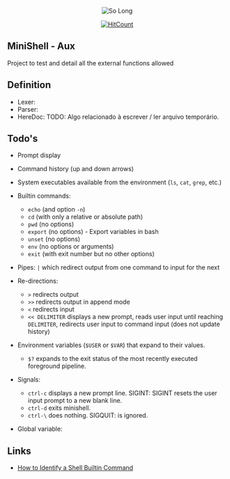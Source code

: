 <p align="center"><img src="https://i2.wp.com/www.aponia-dental-center.com/fachzahnarztliche-praxis/wp-content/uploads/2014/01/work-in-progress.png?fit=286%2C253" alt="So Long"> </p>

<div align="center">

[![HitCount](https://hits.dwyl.com/rlinsdev/42-Minishell-aux.svg?style=flat-square&show=unique)](http://hits.dwyl.com/rlinsdev/42-Minishell-aux)

</div>

## MiniShell - Aux
Project to test and detail all the external functions allowed



## Definition
* Lexer:
* Parser:
* HereDoc: TODO: Algo relacionado à escrever / ler arquivo temporário.


## Todo's
* Prompt display
* Command history (up and down arrows)
* System executables available from the environment (`ls`, `cat`, `grep`, etc.)
* Builtin commands:
  * `echo` (and option `-n`)
  * `cd` (with only a relative or absolute path)
  * `pwd` (no options)
  * `export` (no options) - Export  variables in bash
  * `unset` (no options)
  * `env` (no options or arguments)
  * `exit` (with exit number but no other options)

* Pipes: `|` which redirect output from one command to input for the next

* Re-directions:
  * `>` redirects output
  * `>>` redirects output in append mode
  * `<` redirects input
  * `<< DELIMITER` displays a new prompt, reads user input until reaching
  	`DELIMITER`, redirects user input to command input (does not update history)


* Environment variables (`$USER` or `$VAR`) that expand to their values.
  * `$?` expands to the exit status of the most recently executed foreground pipeline.


* Signals:
  * `ctrl-c` displays a new prompt line. SIGINT: SIGINT resets the user input
  prompt to a new blank line.
  * `ctrl-d` exits minishell.
  * `ctrl-\` does nothing. SIGQUIT: is ignored.

* Global variable:

## Links
* <a href="https://www.makeuseof.com/shell-builtin-commands-in-linux/">How to Identify a Shell Builtin Command</a>

